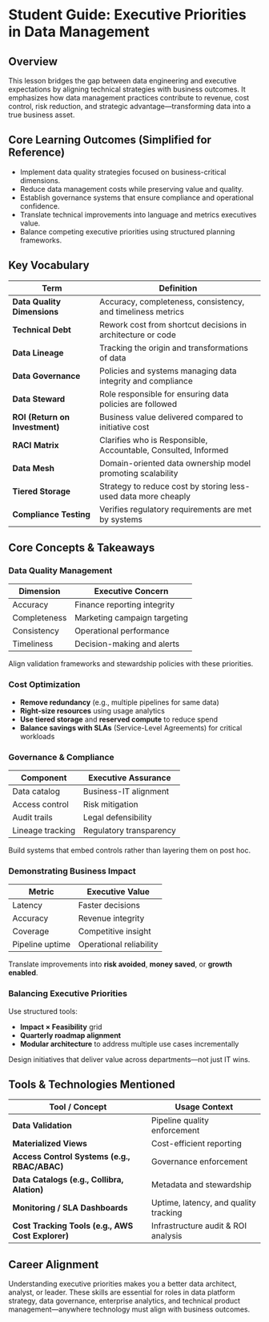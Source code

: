 # Student Guide: Executive Priorities in Data Management

## Overview

This lesson bridges the gap between data engineering and executive expectations by aligning technical strategies with business outcomes. It emphasizes how data management practices contribute to revenue, cost control, risk reduction, and strategic advantage—transforming data into a true business asset.

## Core Learning Outcomes (Simplified for Reference)

- Implement data quality strategies focused on business-critical dimensions.
- Reduce data management costs while preserving value and quality.
- Establish governance systems that ensure compliance and operational confidence.
- Translate technical improvements into language and metrics executives value.
- Balance competing executive priorities using structured planning frameworks.

## Key Vocabulary

| Term                           | Definition                                                   |
| ------------------------------ | ------------------------------------------------------------ |
| **Data Quality Dimensions**    | Accuracy, completeness, consistency, and timeliness metrics  |
| **Technical Debt**             | Rework cost from shortcut decisions in architecture or code  |
| **Data Lineage**               | Tracking the origin and transformations of data              |
| **Data Governance**            | Policies and systems managing data integrity and compliance  |
| **Data Steward**               | Role responsible for ensuring data policies are followed     |
| **ROI (Return on Investment)** | Business value delivered compared to initiative cost         |
| **RACI Matrix**                | Clarifies who is Responsible, Accountable, Consulted, Informed |
| **Data Mesh**                  | Domain-oriented data ownership model promoting scalability   |
| **Tiered Storage**             | Strategy to reduce cost by storing less-used data more cheaply |
| **Compliance Testing**         | Verifies regulatory requirements are met by systems          |

## Core Concepts & Takeaways

### Data Quality Management

| Dimension    | Executive Concern            |
| ------------ | ---------------------------- |
| Accuracy     | Finance reporting integrity  |
| Completeness | Marketing campaign targeting |
| Consistency  | Operational performance      |
| Timeliness   | Decision-making and alerts   |

Align validation frameworks and stewardship policies with these priorities.

### Cost Optimization

- **Remove redundancy** (e.g., multiple pipelines for same data)
- **Right-size resources** using usage analytics
- **Use tiered storage** and **reserved compute** to reduce spend
- **Balance savings with SLAs** (Service-Level Agreements) for critical workloads

### Governance & Compliance

| Component        | Executive Assurance     |
| ---------------- | ----------------------- |
| Data catalog     | Business-IT alignment   |
| Access control   | Risk mitigation         |
| Audit trails     | Legal defensibility     |
| Lineage tracking | Regulatory transparency |

Build systems that embed controls rather than layering them on post hoc.

### Demonstrating Business Impact

| Metric          | Executive Value         |
| --------------- | ----------------------- |
| Latency         | Faster decisions        |
| Accuracy        | Revenue integrity       |
| Coverage        | Competitive insight     |
| Pipeline uptime | Operational reliability |

Translate improvements into **risk avoided**, **money saved**, or **growth enabled**.

### Balancing Executive Priorities

Use structured tools:

- **Impact × Feasibility** grid
- **Quarterly roadmap alignment**
- **Modular architecture** to address multiple use cases incrementally

Design initiatives that deliver value across departments—not just IT wins.

## Tools & Technologies Mentioned

| Tool / Concept                                    | Usage Context                         |
| ------------------------------------------------- | ------------------------------------- |
| **Data Validation**                               | Pipeline quality enforcement          |
| **Materialized Views**                            | Cost-efficient reporting              |
| **Access Control Systems (e.g., RBAC/ABAC)**      | Governance enforcement                |
| **Data Catalogs (e.g., Collibra, Alation)**       | Metadata and stewardship              |
| **Monitoring / SLA Dashboards**                   | Uptime, latency, and quality tracking |
| **Cost Tracking Tools (e.g., AWS Cost Explorer)** | Infrastructure audit & ROI analysis   |

## Career Alignment

Understanding executive priorities makes you a better data architect, analyst, or leader. These skills are essential for roles in data platform strategy, data governance, enterprise analytics, and technical product management—anywhere technology must align with business outcomes.
